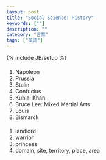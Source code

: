 ```yaml
---
layout: post
title: "Social Science: History"
keywords: [""]
description: ""
category: "言葉"
tags: ["英語"]
---
```

{% include JB/setup %}

####
1. Napoleon
2. Prussia
3. Stalin
4. Confucius
5. Kublai Khan
6. Bruce Lee: Mixed Martial Arts
7. Louis
8. Bismarck



####
1. landlord
2. warrior
3. princess
4. domain, site, territory, place, area

